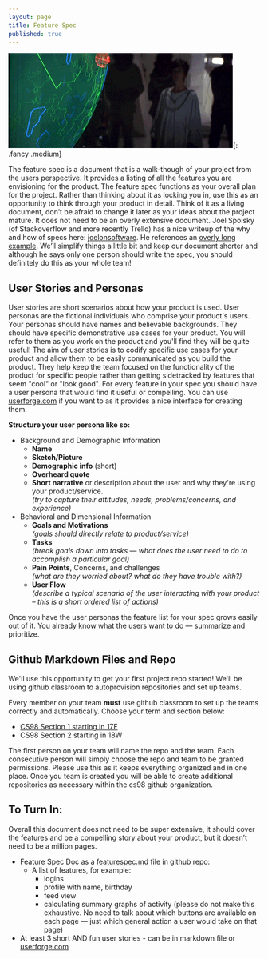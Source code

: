 ```yaml
---
layout: page
title: Feature Spec
published: true
---
```



![](img/feature_spec.gif){: .fancy .medium}

The feature spec is a document that is a walk-though of your project from the users perspective. It provides a listing of all the features you are envisioning for the product. The feature spec functions as your overall plan for the project. Rather than thinking about it as locking you in, use this as an opportunity to think through your product in detail. Think of it as a living document, don’t be afraid to change it later as your ideas about the project mature. It does not need to be an overly extensive document. Joel Spolsky (of Stackoverflow and more recently Trello) has a nice writeup of the why and how of specs here: [joelonsoftware](http://www.joelonsoftware.com/articles/fog0000000035.html). He references an [overly long example](http://www.joelonsoftware.com/articles/WhatTimeIsIt.html). We’ll simplify things a little bit and keep our document shorter and although he says only one person should write the spec, you should definitely do this as your whole team!

## User Stories and Personas

User stories are short scenarios about how your product is used.  User personas are the fictional individuals who comprise your product's users.  Your personas should have names and believable backgrounds.  They should have specific demonstrative use cases for your product.  You will refer to them as you work on the product and you'll find they will be quite useful!  The aim of user stories is to codify specific use cases for your product and allow them to be easily communicated as you build the product.  They help keep the team focused on the functionality of the product for specific people rather than getting sidetracked by features that seem "cool" or "look good".  For every feature in your spec you should have a user persona that would find it useful or compelling. You can use [userforge.com](http://userforge.com) if you want to as it provides a nice interface for creating them.

__Structure your user persona like so:__

* Background and Demographic Information
  * __Name__
  * __Sketch/Picture__
  * __Demographic info__ (short)
  * __Overheard quote__
  * __Short narrative__ or description about the user and why they're using your product/service.
    <br>*(try to capture their attitudes, needs, problems/concerns, and experience)*
* Behavioral and Dimensional Information
  * __Goals and Motivations__
    <br>*(goals should directly relate to product/service)*
  * __Tasks__
    <br>*(break goals down into tasks — what does the user need to do to accomplish a particular goal)*
  * __Pain Points__, Concerns, and challenges
    <br>*(what are they worried about? what do they have trouble with?)*
  * __User Flow__
    <br>*(describe a typical scenario of the user interacting with your product – this is a short ordered list of actions)*


Once you have the user personas the feature list for your spec grows easily out of it.  You already know what the users want to do — summarize and prioritize.


## Github Markdown Files and Repo

We'll use this opportunity to get your first project repo started!  We'll be using github classroom to autoprovision repositories and set up teams.

Every member on your team **must** use github classroom to set up the teams correctly and automatically.  Choose your term and section below:

* [CS98 Section 1 starting in 17F](https://classroom.github.com/g/Q8mwfkT2)
* CS98 Section 2 starting in 18W

The first person on your team will name the repo and the team. Each consecutive person will simply choose the repo and team to be granted permissions. Please use this as it keeps everything organized and in one place.  Once you team is created you will be able to create additional repositories as necessary within the cs98 github organization.

## To Turn In:

Overall this document does not need to be super extensive, it should cover the features and be a compelling story about your product, but it doesn’t need to be a million pages.

* Feature Spec Doc as a [featurespec.md](https://guides.github.com/features/mastering-markdown/) file in github repo:
  * A list of features, for example:
    * logins
    * profile with name, birthday
    * feed view
    * calculating summary graphs of activity
    (please do not make this exhaustive. No need to talk about which buttons are available on each page — just which general action a user would take on that page)
* At least 3 short AND fun user stories - can be in markdown file or [userforge.com](http://userforge.com)
